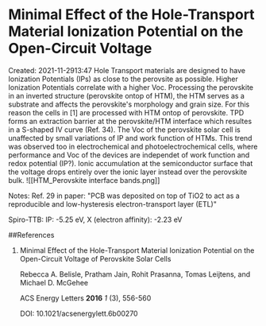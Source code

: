 #  Minimal Effect of the Hole-Transport Material Ionization Potential on the Open-Circuit Voltage
Created: 2021-11-2913:47
Hole Transport materials are designed to have Ionization Potentials (IPs) as close to the perovsite as possible. Higher Ionization Potentials correlate with a higher Voc.
Processing the perovskite in an inverted structure (perovskite ontop of HTM), the HTM serves as a substrate and affects the perovskite's morphology and grain size. For this reason the cells in [1] are processed with HTM ontop of perovskite.
TPD forms an extraction barrier at the perovskite/HTM interface which resultes in a S-shaped IV curve (Ref. 34).
The Voc of the perovskite solar cell is unaffected by small variations of IP and work function of HTMs. This trend was observed too in electrochemical and photoelectrochemical cells, where performance and Voc of the devices are independet of work function and redox potential (IP?). Ionic accumulation at the semiconductor surface that the voltage drops entirely over the ionic layer instead over the perovskite bulk.
![[HTM_Perovskite interface bands.png]]


Notes:
Ref. 29 in paper: "PCB was deposited on top of TiO2 to act as a reproducible and low-hysteresis electron-transport layer (ETL)"

Spiro-TTB: IP: -5.25 eV, X (electron affinity): -2.23 eV

##References
1. Minimal Effect of the Hole-Transport Material Ionization Potential on the Open-Circuit Voltage of Perovskite Solar Cells
    
    Rebecca A. Belisle, Pratham Jain, Rohit Prasanna, Tomas Leijtens, and Michael D. McGehee
    
    ACS Energy Letters **2016** _1_ (3), 556-560
    
    DOI: 10.1021/acsenergylett.6b00270